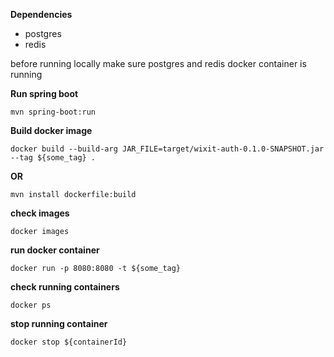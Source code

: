 **Dependencies**
- postgres
- redis

before running locally make sure postgres and redis docker container is running

**Run spring boot**

    mvn spring-boot:run

**Build docker image**

    docker build --build-arg JAR_FILE=target/wixit-auth-0.1.0-SNAPSHOT.jar --tag ${some_tag} .

**OR**

    mvn install dockerfile:build

**check images**

    docker images

**run docker container**

    docker run -p 8080:8080 -t ${some_tag}

**check running containers**

    docker ps

**stop running container**

    docker stop ${containerId}